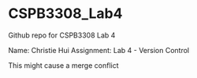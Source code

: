 # CSPB3308_Lab4
Github repo for CSPB3308 Lab 4

Name: Christie Hui
Assignment: Lab 4 - Version Control

This might cause a merge conflict